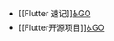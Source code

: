 - [[Flutter 速记]][♿GO](https://github.com/FourteenD/Note/blob/main/技术/跨平台/Flutter/Flutter%20速记.md)
- [[Flutter开源项目]][♿GO](https://github.com/FourteenD/Note/blob/main/技术/跨平台/Flutter/Flutter开源项目.md)
